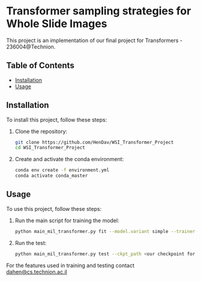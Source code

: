 # Transformer sampling strategies for Whole Slide Images

This project is an implementation of our final project for Transformers - 236004@Technion.

## Table of Contents

- [Installation](#installation)
- [Usage](#usage)

## Installation

To install this project, follow these steps:

1. Clone the repository:
    ```bash
    git clone https://github.com/HenDav/WSI_Transformer_Project
    cd WSI_Transformer_Project
    ```
2. Create and activate the conda environment:
    ```bash
    conda env create -f environment.yml
    conda activate conda_master
    ```

## Usage

To use this project, follow these steps:

1. Run the main script for training the model:
    ```bash
    python main_mil_transformer.py fit --model.variant simple --trainer.logger.init_args.name <wandb run name> --trainer.logger.init_args.project <wandb project name> --data.features_dir <patch features dir> --model.feature_dim <feature dimention> --data.test_features_dir <test patch features dir> --trainer.max_epochs 20 --data.bag_size 100 --patch_sampling <patch sampling stratagy> --model.pos_encode <positional encoding> (if model.pos_encode==multi_grid, you'll also need to include --data.num_grids 25 --model.num_grids_pos_encode 25)
    ```
2. Run the test:
    ```bash
    python main_mil_transformer.py test --ckpt_path <our checkpoint for the model trained> --data.datasets_folds "{TCGA: [6]}" --model.variant simple --trainer.logger.init_args.name <wandb run name> --trainer.logger.init_args.project <wandb project name> --data.features_dir <patch features dir> --model.feature_dim <feature dimention> --data.test_features_dir <test patch features dir> --trainer.max_epochs 20 --data.bag_size 100 --patch_sampling <patch sampling stratagy> --model.pos_encode <positional encoding> (if model.pos_encode==multi_grid, you'll also need to include --data.num_grids 25 --model.num_grids_pos_encode 25)
    ```

For the features used in training and testing contact dahen@cs.technion.ac.il